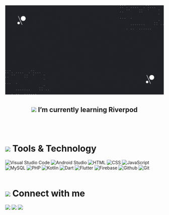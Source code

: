 # ![Hello There, I am Nearwin a Mobile Developer](img/banner.gif)
## <p align="center"><img src="https://riverpod.dev/img/logo.png" width="24"> I’m currently learning **Riverpod**</p>

<br/>
<br/>

# <img src="https://img.icons8.com/fluency/26/null/programming.png"/> Tools & Technology
<img src="https://img.icons8.com/fluency/40/null/visual-studio-code-2019.png" title="Visual Studio Code"/>
<img src="https://img.icons8.com/fluency/40/null/android-studio--v3.png" title="Android Studio"/>
<img src="https://img.icons8.com/fluency/40/null/html-5.png" title="HTML"/>
<img src="https://img.icons8.com/fluency/40/null/css3.png" title="CSS"/>
<img src="https://img.icons8.com/fluency/40/null/javascript.png" title="JavaScript"/>
<img src="https://img.icons8.com/fluency/40/null/my-sql.png" title="MySQL"/>
<img src="https://img.icons8.com/fluency/40/null/php.png" title="PHP"/>
<img src="https://img.icons8.com/color/40/null/kotlin.png" title="Kotlin"/>
<img src="https://img.icons8.com/color/40/null/dart.png" title="Dart"/>
<img src="https://img.icons8.com/fluency/40/null/flutter.png" title="Flutter"/>
<img src="https://img.icons8.com/color/40/null/firebase.png" title="Firebase"/>
<img src="https://img.icons8.com/fluency/40/null/github.png" title="Github"/>
<img src="https://img.icons8.com/color/40/null/git.png" title="Git"/>
<br/>
<br/>

# <img src="https://img.icons8.com/fluency/26/null/filled-topic.png"/> Connect with me 
<a href="mailto: nearwin.c.garino@gmail.com"><img src="https://img.icons8.com/fluency/40/null/gmail-new.png"/></a>
<a href="https://www.linkedin.com/in/nearwin-garino"><img src="https://img.icons8.com/fluency/40/null/linkedin.png"/></a>
<a href="https://open.spotify.com/user/gnearwin"><img src="https://img.icons8.com/fluency/40/null/spotify.png"/></a>